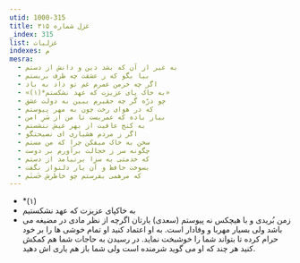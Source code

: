 ```yaml
---
utid: 1000-315
title: غزل شماره ۳۱۵
_index: 315
list: غزلیات
indexes: م
mesra:
  - به غیر از آن که بشد دین و دانش از دستم
  - بیا بگو که ز عشقت چه طرف بربستم
  - اگر چه خرمن عمرم غم تو داد به باد
  - «به خاک پای عزیزت که عهد نشکستم*(۱)»
  - چو ذرّه گر چه حقیرم ببین به دولت عشق
  - که در هوای رخت چون به مهر پیوستم
  - بیار باده که عمریست تا من از سَرِ امن
  - به کنج عافیت از بهر عیش ننشستم
  - اگر ز مردم هشیاری ای نصیحتگو
  - سخن به خاک میفکن چرا که من مستم
  - چگونه سر ز خجالت برآورم بر دوست
  - که خدمتی به سزا برنیامد از دستم
  - بسوخت حافظ و آن یار دلنواز نگفت
  - که مرهمی بفرستم چو خاطرش خَستَم
---
```

  - *(۱)
  - به خاکپای عزیزت که عهد نشکستیم
  - زمن بُریدی و با هیچکس نه پیوستم (سعدی)
یارتان اگرچه از نظر مادی در مضیغه می باشد ولی بسیار مهربا و وفادار است. به او اعتماد کنید او تمام خوشی ها را بر خود حرام کرده تا بتواند شما را خوشبخت نماید. در رسیدن به حاجات شما هم کمکش کنید هر چند که او می گوید شرمنده است ولی شما باز هم یاری اش دهید.
